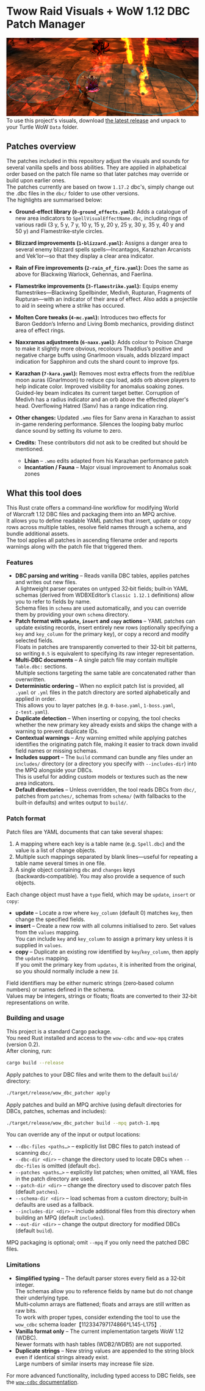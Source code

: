 # Twow Raid Visuals + WoW 1.12 DBC Patch Manager

![](./ss1.png)  
To use this project's visuals, download [the latest release](https://github.com/MarcelineVQ/twow-raid-visuals/releases/latest) and unpack to your Turtle WoW `Data` folder.  

## Patches overview

The patches included in this repository adjust the visuals and sounds for several vanilla spells and boss abilities.  They are applied in alphabetical order based on the patch file name so that later patches may override or build upon earlier ones.  
The patches currently are based on twow `1.17.2` dbc's, simply change out the .dbc files in the `dbc/` folder to use other versions.  
The highlights are summarised below:

- **Ground‑effect library (`0‑ground_effects.yaml`):** Adds a catalogue of new area indicators to `SpellVisualEffectName.dbc`, including rings of various radii (3 y, 5 y, 7 y, 10 y, 15 y, 20 y, 25 y, 30 y, 35 y, 40 y and 50 y) and Flamestrike‐style circles.

- **Blizzard improvements (`1‑blizzard.yaml`):** Assigns a danger area to several enemy blizzard spells spells—Incantagos, Karazhan Arcanists and Vek’lor—so that they display a clear area indicator.

- **Rain of Fire improvements (`2‑rain_of_fire.yaml`):** Does the same as above for Blackwing Warlock, Gehennas, and Faerlina.

- **Flamestrike improvements (`3‑flamestrike.yaml`):** Equips enemy flamestrikes—Blackwing Spellbinder, Medivh, Rupturan, Fragments of Rupturan—with an indicator of their area of effect. Also adds a projectile to aid in seeing where a strike has occured.

- **Molten Core tweaks (`4‑mc.yaml`):** Introduces two effects for Baron Geddon’s Inferno and Living Bomb mechanics, providing distinct area of effect rings.

- **Naxxramas adjustments (`6‑naxx.yaml`):** Adds colour to Poison Charge to make it slightly more obvious, recolours Thaddius’s positive and negative charge buffs using Gnarlmoon visuals, adds blizzard impact indication for Sapphiron and cuts the shard count to improve fps.

- **Karazhan (`7‑kara.yaml`):** Removes most extra effects from the red/blue moon auras (Gnarlmoon) to reduce cpu load, adds orb above players to help indicate color.  Improved visibility for anomalus soaking zones.  Guided-ley beam indicates its current target better.  Corruption of Medivh has a radius indicator and an orb above the effected player's head.  Overflowing Hatred (Sanv) has a range indication ring.

- **Other changes:** Updated `.wmo` files for Sanv arena in Karazhan to assist in-game rendering performance.  Silences the looping baby murloc dance sound by setting its volume to zero.

- **Credits:** These contributors did not ask to be credited but should be mentioned.
  - **Lhian** – `.wmo` edits adapted from his Karazhan performance patch  
  - **Incantation / Fauna** – Major visual improvement to Anomalus soak zones


## What this tool does

This Rust crate offers a command‑line workflow for modifying World of Warcraft 1.12 DBC files and packaging them into an MPQ archive.  
It allows you to define readable YAML patches that insert, update or copy rows across multiple tables, resolve field names through a schema, and bundle additional assets.  
The tool applies all patches in ascending filename order and reports warnings along with the patch file that triggered them.

### Features

- **DBC parsing and writing** – Reads vanilla DBC tables, applies patches and writes out new files.  
A lightweight parser operates on untyped 32‑bit fields; built‑in YAML schemas (derived from WDBXEditor’s `Classic 1.12.1` definitions) allow you to refer to fields by name.  
Schema files in `schema` are used automatically, and you can override them by providing your own `schema` directory.
- **Patch format with `update`, `insert` and `copy` actions** – YAML patches can update existing records, insert entirely new rows (optionally specifying a `key` and `key_column` for the primary key), or copy a record and modify selected fields.  
Floats in patches are transparently converted to their 32‑bit bit patterns, so writing `0.5` is equivalent to specifying its raw integer representation.
- **Multi‑DBC documents** – A single patch file may contain multiple `Table.dbc:` sections.  
Multiple sections targeting the same table are concatenated rather than overwritten.
- **Deterministic ordering** – When no explicit patch list is provided, all `.yaml` or `.yml` files in the patch directory are sorted alphabetically and applied in order.  
This allows you to layer patches (e.g. `0‑base.yaml`, `1‑boss.yaml`, `z‑test.yaml`).
- **Duplicate detection** – When inserting or copying, the tool checks whether the new primary key already exists and skips the change with a warning to prevent duplicate IDs.
- **Contextual warnings** – Any warning emitted while applying patches identifies the originating patch file, making it easier to track down invalid field names or missing schemas.
- **Includes support** – The `build` command can bundle any files under an `includes/` directory (or a directory you specify with `--includes-dir`) into the MPQ alongside your DBCs.  
This is useful for adding custom models or textures such as the new area indicators.
- **Default directories** – Unless overridden, the tool reads DBCs from `dbc/`, patches from `patches/`, schemas from `schema/` (with fallbacks to the built‑in defaults) and writes output to `build/`.

### Patch format

Patch files are YAML documents that can take several shapes:

1. A mapping where each key is a table name (e.g. `Spell.dbc`) and the value is a list of change objects.
2. Multiple such mappings separated by blank lines—useful for repeating a table name several times in one file.
3. A single object containing `dbc` and `changes` keys (backwards‑compatible).  You may also provide a sequence of such objects.

Each change object must have a `type` field, which may be `update`, `insert` or `copy`:

- **update** – Locate a row where `key_column` (default 0) matches `key`, then change the specified fields.
- **insert** – Create a new row with all columns initialised to zero.  Set values from the `values` mapping.  
You can include `key` and `key_column` to assign a primary key unless it is supplied in `values`.
- **copy** – Duplicate an existing row identified by `key`/`key_column`, then apply the `updates` mapping.  
If you omit the primary key from `updates`, it is inherited from the original, so you should normally include a new `Id`.

Field identifiers may be either numeric strings (zero‑based column numbers) or names defined in the schema.  
Values may be integers, strings or floats; floats are converted to their 32‑bit representations on write.

### Building and usage

This project is a standard Cargo package.  
You need Rust installed and access to the `wow-cdbc` and `wow-mpq` crates (version 0.2).  
After cloning, run:

```bash
cargo build --release
```

Apply patches to your DBC files and write them to the default `build/` directory:

```bash
./target/release/wow_dbc_patcher apply
```

Apply patches and build an MPQ archive (using default directories for DBCs, patches, schemas and includes):

```bash
./target/release/wow_dbc_patcher build --mpq patch-1.mpq
```

You can override any of the input or output locations:

- `--dbc-files <paths…>` – explicitly list DBC files to patch instead of scanning `dbc/`.
- `--dbc-dir <dir>` – change the directory used to locate DBCs when `--dbc-files` is omitted (default `dbc`).
- `--patches <paths…>` – explicitly list patches; when omitted, all YAML files in the patch directory are used.
- `--patch-dir <dir>` – change the directory used to discover patch files (default `patches`).
- `--schema-dir <dir>` – load schemas from a custom directory; built‑in defaults are used as a fallback.
- `--includes-dir <dir>` – include additional files from this directory when building an MPQ (default `includes`).
- `--out-dir <dir>` – change the output directory for modified DBCs (default `build`).

MPQ packaging is optional; omit `--mpq` if you only need the patched DBC files.

### Limitations

- **Simplified typing** – The default parser stores every field as a 32‑bit integer.  
The schemas allow you to reference fields by name but do not change their underlying type.  
Multi‑column arrays are flattened; floats and arrays are still written as raw bits.  
To work with proper types, consider extending the tool to use the `wow_cdbc` schema loader【112334797174866†L145-L175】.
- **Vanilla format only** – The current implementation targets WoW 1.12 (WDBC).  
Newer formats with hash tables (WDB2/WDB5) are not supported.
- **Duplicate strings** – New string values are appended to the string block even if identical strings already exist.  
Large numbers of similar inserts may increase file size.

For more advanced functionality, including typed access to DBC fields, see the [`wow-cdbc` documentation](https://raw.githubusercontent.com/wowemulation-dev/warcraft-rs/master/file-formats/database/wow-cdbc/README.md).
